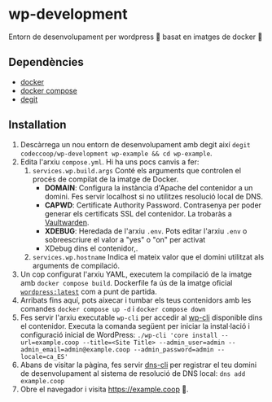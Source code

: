 # wp-development

Entorn de desenvolupament per wordpress 📰 basat en imatges de docker 🐋

## Dependències

- [docker](https://www.docker.com/)
- [docker compose](https://docs.docker.com/compose/)
- [degit](https://github.com/Rich-Harris/degit)

## Installation

1. Descàrrega un nou entorn de desenvolupament amb degit així `degit codeccoop/wp-development wp-example && cd wp-example`.
2. Edita l'arxiu `compose.yml`. Hi ha uns pocs canvis a fer:
   1. `services.wp.build.args` Conté els arguments que controlen el procés de compilat de la imatge de Docker.
      * **DOMAIN**: Configura la instància d'Apache del contenidor a un domini. Fes servir localhost si no utilitzes resolució
        local de DNS.
      * **CAPWD**: Certificate Authority Password. Contrasenya per poder generar els certificats SSL del contenidor. La trobaràs a
        [Vaultwarden](https://oficina.codeccoop.org/vaultwarden).
      * **XDEBUG**: Heredada de l'arxiu `.env`. Pots editar l'arxiu `.env` o sobreescriure el valor a "yes" o "on" per activat
      * XDebug dins el contenidor,.
   2. `services.wp.hostname` Indica el mateix valor que el domini utilitzat als arguments de compilació.
4. Un cop configurat l'arxiu YAML, executem la compilació de la imatge amb `docker compose build`. Dockerfile fa ús de la imatge oficial [`wordpress:latest`](https://hub.docker.com/_/wordpress)
  com a punt de partida.
6. Arribats fins aquí, pots aixecar i tumbar els teus contenidors amb les comandes `docker compose up -d` i `docker compose down`
7. Fes servir l'arxiu executable `wp-cli` per accedir al [wp-cli](https://wp-cli.org/) disponible dins el contenidor. Executa la
   comanda següent per iniciar la instal·lació i configuració inicial de WordPress:
   `./wp-cli 'core install --url=example.coop --title=<Site Title> --admin_user=admin --admin_email=admin@example.coop --admin_password=admin --locale=ca_ES'`
10. Abans de visitar la pàgina, fes servir [dns-cli](https://github.com/codeccoop/hosts-cli) per registrar el teu domini de desenvolupament
    al sistema de resolució de DNS local: `dns add example.coop`
12. Obre el navegador i visita https://example.coop 🚀.
